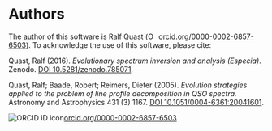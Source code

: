 # Authors

The author of this software is Ralf Quast
(<a href="https://orcid.org/0000-0002-6857-6503" target="orcid.widget" rel="noopener noreferrer" style="vertical-align:top;"><img src="https://orcid.org/sites/default/files/images/orcid_16x16.png" style="width:1em;margin-right:.5em;" alt="ORCID iD icon">orcid.org/0000-0002-6857-6503</a>).
To acknowledge the use of this software, please cite:

Quast, Ralf (2016). *Evolutionary spectrum inversion and analysis (Especia)*. Zenodo.
[DOI 10.5281/zenodo.785071](https://doi.org/10.5281/zenodo.785071).

Quast, Ralf; Baade, Robert; Reimers, Dieter (2005). *Evolution strategies applied to the problem of line profile decomposition in QSO spectra.*
Astronomy and Astrophysics 431 (3) 1167.
[DOI 10.1051/0004-6361:20041601](http://doi.org/10.1051/0004-6361:20041601).


![ORCID iD icon](https://orcid.org/sites/default/files/images/orcid_16x16.png)[orcid.org/0000-0002-6857-6503](https://orcid.org/0000-0002-6857-6503)
